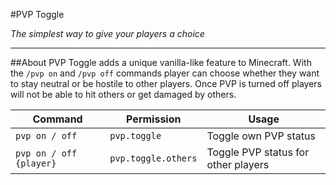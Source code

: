 #PVP Toggle

*The simplest way to give your players a choice*

---
##About
PVP Toggle adds a unique vanilla-like feature to Minecraft. With the `/pvp on`
and `/pvp off` commands player can choose whether they want to
stay neutral or be hostile to other players. Once PVP is turned off players will not be able to hit others or 
get damaged by others.

Command | Permission | Usage
------------ | ------------- | -------------
`pvp on / off` | `pvp.toggle` | Toggle own PVP status
`pvp on / off {player}` | `pvp.toggle.others`|Toggle PVP status for other players
